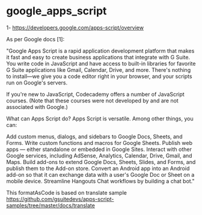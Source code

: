 # google_apps_script
1- https://developers.google.com/apps-script/overview



As per Google docs [1]:

"Google Apps Script is a rapid application development platform that makes it fast and easy to create business applications that integrate with G Suite. You write code in JavaScript and have access to built-in libraries for favorite G Suite applications like Gmail, Calendar, Drive, and more. There's nothing to install—we give you a code editor right in your browser, and your scripts run on Google's servers.

If you're new to JavaScript, Codecademy offers a number of JavaScript courses. (Note that these courses were not developed by and are not associated with Google.)

What can Apps Script do?
Apps Script is versatile. Among other things, you can:

Add custom menus, dialogs, and sidebars to Google Docs, Sheets, and Forms.
Write custom functions and macros for Google Sheets.
Publish web apps — either standalone or embedded in Google Sites.
Interact with other Google services, including AdSense, Analytics, Calendar, Drive, Gmail, and Maps.
Build add-ons to extend Google Docs, Sheets, Slides, and Forms, and publish them to the Add-on store.
Convert an Android app into an Android add-on so that it can exchange data with a user's Google Doc or Sheet on a mobile device.
Streamline Hangouts Chat workflows by building a chat bot."



This formatAsCode is based on translate sample https://github.com/gsuitedevs/apps-script-samples/tree/master/docs/translate




